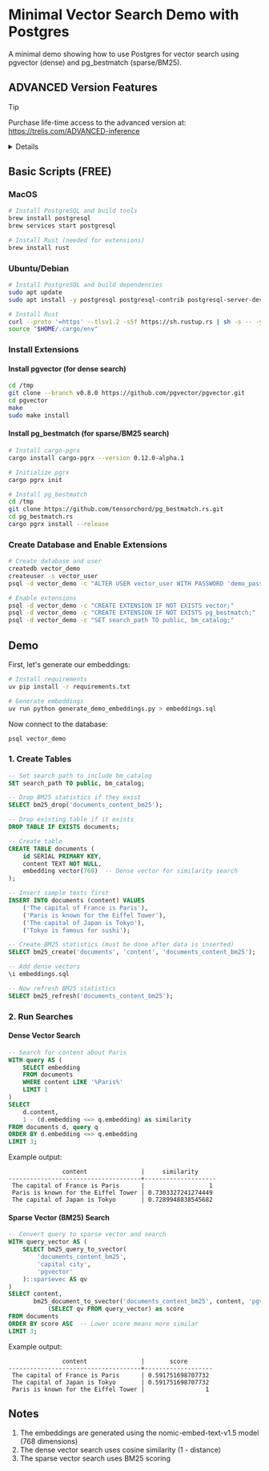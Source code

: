 # Minimal Vector Search Demo with Postgres

A minimal demo showing how to use Postgres for vector search using pgvector (dense) and pg_bestmatch (sparse/BM25).

## ADVANCED Version Features

> [!TIP]
> Purchase life-time access to the advanced version at: https://trelis.com/ADVANCED-inference

<details>
- **Document Processing**
  - Handles PDF, DOCX, TXT, and MD files automatically
  - Preserves metadata (page numbers, line numbers, sections)
  - Smart text chunking by page, paragraphs, lines and/or characters
  - Two-stage text normalization (cleaning + lemmatization)

- **Vector Search Capabilities**
  - Dense vector search using HNSW indexing for semantic similarity
  - Sparse vector search using BM25 for keyword matching
  - Configurable top-k retrieval

- **Database Optimizations**
  - Asynchronous database operations with connection pooling
  - Efficient vector indexing using pgvector
  - BM25 statistics tracking for improved text search
  - Batch processing support for document uploads

- **Development Features**
  - Complete test suite for embeddings, chunking, and search
  - Database migration management with Alembic
  - Verification scripts for setup and configuration
  - Command-line tools for testing and maintenance

- **Performance Features**
  - Pre-initialized NLTK models to reduce latency
  - Optimized chunk size for LLM context windows
  - Direct SQL queries for vector operations

- **Command Line Search Interface**
  - Conduct dense or sparse searches from the command line
</details>

## Basic Scripts (FREE)

### MacOS
```bash
# Install PostgreSQL and build tools
brew install postgresql
brew services start postgresql

# Install Rust (needed for extensions)
brew install rust
```

### Ubuntu/Debian
```bash
# Install PostgreSQL and build dependencies
sudo apt update
sudo apt install -y postgresql postgresql-contrib postgresql-server-dev-all build-essential

# Install Rust
curl --proto '=https' --tlsv1.2 -sSf https://sh.rustup.rs | sh -s -- -y
source "$HOME/.cargo/env"
```

### Install Extensions

#### Install pgvector (for dense search)
```bash
cd /tmp
git clone --branch v0.8.0 https://github.com/pgvector/pgvector.git
cd pgvector
make
sudo make install
```

#### Install pg_bestmatch (for sparse/BM25 search)
```bash
# Install cargo-pgrx
cargo install cargo-pgrx --version 0.12.0-alpha.1

# Initialize pgrx
cargo pgrx init

# Install pg_bestmatch
cd /tmp
git clone https://github.com/tensorchord/pg_bestmatch.rs.git
cd pg_bestmatch.rs
cargo pgrx install --release
```

### Create Database and Enable Extensions

```bash
# Create database and user
createdb vector_demo
createuser -s vector_user
psql -d vector_demo -c "ALTER USER vector_user WITH PASSWORD 'demo_password';"

# Enable extensions
psql -d vector_demo -c "CREATE EXTENSION IF NOT EXISTS vector;"
psql -d vector_demo -c "CREATE EXTENSION IF NOT EXISTS pg_bestmatch;"
psql -d vector_demo -c "SET search_path TO public, bm_catalog;"
```

## Demo

First, let's generate our embeddings:

```bash
# Install requirements
uv pip install -r requirements.txt

# Generate embeddings
uv run python generate_demo_embeddings.py > embeddings.sql
```

Now connect to the database:
```bash
psql vector_demo
```

### 1. Create Tables

```sql
-- Set search path to include bm_catalog
SET search_path TO public, bm_catalog;

-- Drop BM25 statistics if they exist
SELECT bm25_drop('documents_content_bm25');

-- Drop existing table if it exists
DROP TABLE IF EXISTS documents;

-- Create table
CREATE TABLE documents (
    id SERIAL PRIMARY KEY,
    content TEXT NOT NULL,
    embedding vector(768)  -- Dense vector for similarity search
);

-- Insert sample texts first
INSERT INTO documents (content) VALUES 
    ('The capital of France is Paris'),
    ('Paris is known for the Eiffel Tower'),
    ('The capital of Japan is Tokyo'),
    ('Tokyo is famous for sushi');

-- Create BM25 statistics (must be done after data is inserted)
SELECT bm25_create('documents', 'content', 'documents_content_bm25');

-- Add dense vectors
\i embeddings.sql

-- Now refresh BM25 statistics
SELECT bm25_refresh('documents_content_bm25');
```

### 2. Run Searches

#### Dense Vector Search
```sql
-- Search for content about Paris
WITH query AS (
    SELECT embedding 
    FROM documents 
    WHERE content LIKE '%Paris%' 
    LIMIT 1
)
SELECT 
    d.content,
    1 - (d.embedding <=> q.embedding) as similarity
FROM documents d, query q
ORDER BY d.embedding <=> q.embedding
LIMIT 3;
```

Example output:
```
               content               |     similarity     
-------------------------------------+--------------------
 The capital of France is Paris      |                  1
 Paris is known for the Eiffel Tower | 0.7303327241274449
 The capital of Japan is Tokyo       | 0.7289948838545682
```

#### Sparse Vector (BM25) Search
```sql
-- Convert query to sparse vector and search
WITH query_vector AS (
    SELECT bm25_query_to_svector(
        'documents_content_bm25',
        'capital city',
        'pgvector'
    )::sparsevec AS qv
)
SELECT content,
       bm25_document_to_svector('documents_content_bm25', content, 'pgvector')::sparsevec <=> 
           (SELECT qv FROM query_vector) as score
FROM documents
ORDER BY score ASC  -- Lower score means more similar
LIMIT 3;
```

Example output:
```
               content               |       score       
-------------------------------------+-------------------
 The capital of France is Paris      | 0.591751698707732
 The capital of Japan is Tokyo       | 0.591751698707732
 Paris is known for the Eiffel Tower |                 1
```

## Notes

1. The embeddings are generated using the nomic-embed-text-v1.5 model (768 dimensions)
2. The dense vector search uses cosine similarity (1 - distance)
3. The sparse vector search uses BM25 scoring

